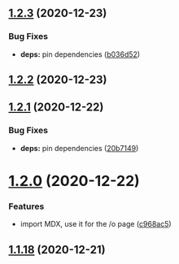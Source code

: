 ## [1.2.3](https://github.com/dds/bosabosa.org/compare/v1.2.2...v1.2.3) (2020-12-23)


### Bug Fixes

* **deps:** pin dependencies ([b036d52](https://github.com/dds/bosabosa.org/commit/b036d52072fa28a461c72e71176b2bf3d463dd59))



## [1.2.2](https://github.com/dds/bosabosa.org/compare/v1.2.1...v1.2.2) (2020-12-23)



## [1.2.1](https://github.com/dds/bosabosa.org/compare/v1.2.0...v1.2.1) (2020-12-22)


### Bug Fixes

* **deps:** pin dependencies ([20b7149](https://github.com/dds/bosabosa.org/commit/20b71491a32dbb6b3a805b8b5dd1558fc638f83a))



# [1.2.0](https://github.com/dds/bosabosa.org/compare/v1.1.18...v1.2.0) (2020-12-22)


### Features

* import MDX, use it for the /o page ([c968ac5](https://github.com/dds/bosabosa.org/commit/c968ac5ad37f0357f0026d4b2f42fd9b827f6495))



## [1.1.18](https://github.com/dds/bosabosa.org/compare/v1.1.17...v1.1.18) (2020-12-21)



